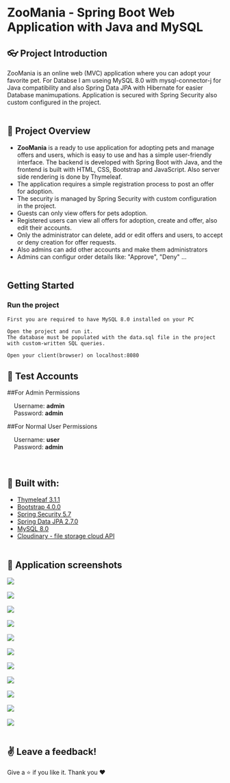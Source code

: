# ZooMania - Spring Boot Web Application with Java and MySQL

## :eyeglasses: Project Introduction
ZooMania is an online web (MVC) application where you can adopt your favorite pet. For Databse I am useing MySQL 8.0 with mysql-connector-j for Java compatibility and also Spring Data JPA with Hibernate for easier Database manimupations. Application is secured with Spring Security also custom configured in the project.
<br/><br/>

## 📝 Project Overview
-	**ZooMania** is a ready to use application for adopting pets and manage offers and users, which is easy to use and has a simple user-friendly interface. The backend is developed with Spring Boot with Java, and the frontend is built with HTML, CSS, Bootstrap and JavaScript. Also server side rendering is done by Thymeleaf.
-	The application requires a simple registration process to post an offer for adoption.
-	The security is managed by Spring Security with custom configuration in the project.
-	Guests can only view offers for pets adoption.
-	Registered users can view all offers for adoption, create and offer, also edit their accounts.
-	Only the administrator can delete, add or edit offers and users, to accept or deny creation for offer requests.
-	Also admins can add other accounts and make them administrators
-	Admins can configur order details like: "Approve", "Deny" ...
<br/><br/>

## Getting Started <a name = "getting_started"></a>

### Run the project

```
First you are required to have MySQL 8.0 installed on your PC
```
```
Open the project and run it.
The database must be populated with the data.sql file in the project with custom-written SQL queries.
```
```
Open your client(browser) on localhost:8080
```

## 🧪 Test Accounts
##For Admin Permissions

&nbsp;&nbsp;&nbsp;&nbsp;Username: **admin**  
&nbsp;&nbsp;&nbsp;&nbsp;Password: **admin**  

##For Normal User Permissions

&nbsp;&nbsp;&nbsp;&nbsp;Username: **user**  
&nbsp;&nbsp;&nbsp;&nbsp;Password: **admin**  
<br/><br/>

## :hammer: Built with:
* [Thymeleaf 3.1.1](https://www.thymeleaf.org/)
* [Bootstrap 4.0.0](https://getbootstrap.com/docs/4.0/getting-started/introduction//)
* [Spring Security 5.7](https://spring.io/projects/spring-security)
* [Spring Data JPA 2.7.0](https://spring.io/projects/spring-data-jpa)
* [MySQL 8.0](https://dev.mysql.com/doc/relnotes/mysql/8.0/en/)
* [Cloudinary - file storage cloud API](https://cloudinary.com/documentation)
<br/><br/>

## 📸 Application screenshots
<kbd><img src="https://user-images.githubusercontent.com/48069264/211287068-d4035522-5e0b-4108-b03b-eb580b7e41b4.png"/></kbd>
<br/><br/>
<kbd><img src="https://user-images.githubusercontent.com/48069264/211287192-cc9ee5a2-abb6-45ec-8022-bd735f16f38f.png"/></kbd>
<br/><br/>
<kbd><img src="https://user-images.githubusercontent.com/48069264/211287225-02ba5ff3-3e06-4a6c-973b-48548cc1f414.png"/></kbd>
<br/><br/>
<kbd><img src="https://user-images.githubusercontent.com/48069264/212569221-99757e3a-5083-40a8-b066-e54a86a03312.png"/></kbd>
<br/><br/>
<kbd><img src="https://user-images.githubusercontent.com/48069264/212569251-c79da0b3-78e4-4ebe-9aaf-89c8eaae6efd.png"/></kbd>
<br/><br/>
<kbd><img src="https://user-images.githubusercontent.com/48069264/212569260-4c592bcd-2792-4136-9fe8-b62e1e737dd7.png"/></kbd>
<br/><br/>
<kbd><img src="https://user-images.githubusercontent.com/48069264/212569272-2a71c3bb-732d-41a0-92ff-86ceb9822a22.png"/></kbd>
<br/><br/>
<kbd><img src="https://user-images.githubusercontent.com/48069264/212569281-111e31fe-b42d-4876-a648-d22efe6b8da5.png"/></kbd>
<br/><br/>
<kbd><img src="https://user-images.githubusercontent.com/48069264/212569292-4cf2cec5-7691-4296-b9f1-b216578d2b91.png"/></kbd>
<br/><br/>
<kbd><img src="https://user-images.githubusercontent.com/48069264/212569851-de819a70-33b6-47f4-9fea-b6d44e6e2da4.png"/></kbd>
<br/><br/>
<kbd><img src="https://user-images.githubusercontent.com/48069264/212569856-5586a258-c902-4d15-9c57-b2214d27e494.png"/></kbd>
<br/><br/>

## :v: Leave a feedback!

Give a :star: if you like it.
Thank you ❤️
<br/><br/>

